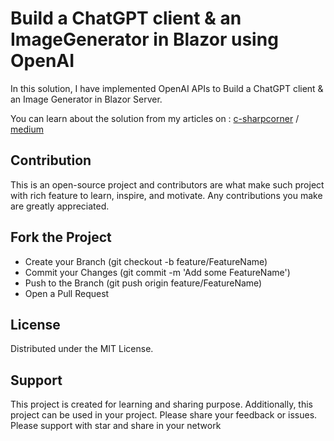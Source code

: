 # Build a ChatGPT client & an ImageGenerator in Blazor using OpenAI 

In this solution, I have implemented OpenAI APIs to Build a ChatGPT client & an Image Generator in Blazor Server.

You can learn about the solution from my articles on : [c-sharpcorner](https://www.c-sharpcorner.com/article/build-a-chatgpt-client-and-an-image-generator-in-blazor-using-openai-api) / [medium](https://medium.com/@alibenchaabene/build-a-chatgpt-client-an-image-generator-in-blazor-using-openai-api-315ce939e8ed)

## Contribution
This is an open-source project and contributors are what make such project with rich feature to learn, inspire, and motivate. Any contributions you make are greatly appreciated.

## Fork the Project
* Create your Branch (git checkout -b feature/FeatureName)
* Commit your Changes (git commit -m 'Add some FeatureName')
* Push to the Branch (git push origin feature/FeatureName)
* Open a Pull Request

## License
Distributed under the MIT License.

## Support
This project is created for learning and sharing purpose. Additionally, this project can be used in your project. Please share your feedback or issues. Please support with star and share in your network
